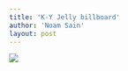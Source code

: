 ```yaml
---
title: 'K-Y Jelly billboard'
author: 'Noam Sain'
layout: post
---
```


[![](https://4.bp.blogspot.com/_8aN4krk1nsk/S231dCVcM0I/AAAAAAAAAWU/hhsTOBA51hk/s1024/image-3.jpg)](https://4.bp.blogspot.com/_8aN4krk1nsk/S231dCVcM0I/AAAAAAAAAWU/hhsTOBA51hk/s1600-h/image-3.jpg)